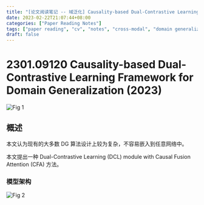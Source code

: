 ```yaml
---
title: "[论文阅读笔记 -- 域泛化] Causality-based Dual-Contrastive Learning Framework for DG (2023)"
date: 2023-02-22T21:07:44+08:00
categories: ["Paper Reading Notes"]
tags: ["paper reading", "cv", "notes", "cross-modal", "domain generalization"]
draft: false
---
```


# 2301.09120 Causality-based Dual-Contrastive Learning Framework for Domain Generalization (2023)

![Fig 1](/images/2023/PRN350/1.png)

## 概述

本文认为现有的大多数 DG 算法设计上较为复杂，不容易嵌入到任意网络中。  

本文提出一种 Dual-Contrastive Learning (DCL) module with Causal Fusion Attention (CFA) 方法。  

### 模型架构

![Fig 2](/images/2023/PRN350/2.png)
